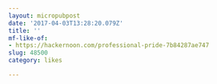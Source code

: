 ```yaml
---
layout: micropubpost
date: '2017-04-03T13:28:20.079Z'
title: ''
mf-like-of:
- https://hackernoon.com/professional-pride-7b84287ae747
slug: 48500
category: likes

---
```

